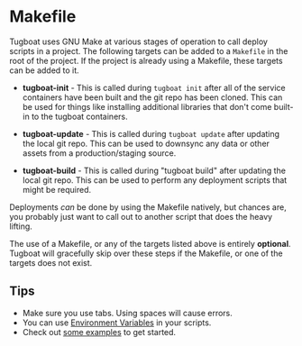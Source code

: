 # Makefile
Tugboat uses GNU Make at various stages of operation to call deploy scripts in a project. The following targets can be added to a `Makefile` in the root of the project. If the project is already using a Makefile, these targets can be added to it.

* **tugboat-init** - This is called during `tugboat init` after all of the service containers have been built and the git repo has been cloned. This can be used for things like installing additional libraries that don't come built-in to the tugboat containers.

* **tugboat-update** - This is called during `tugboat update` after updating the local git repo. This can be used to downsync any data or other assets from a production/staging source.

* **tugboat-build** - This is called during "tugboat build" after updating the local git repo. This can be used to perform any deployment scripts that might be required.

Deployments *can* be done by using the Makefile natively, but chances are, you probably just want to call out to another script that does the heavy lifting.

The use of a Makefile, or any of the targets listed above is entirely **optional**.  Tugboat will gracefully skip over these steps if the Makefile, or one of the targets does not exist.

## Tips

* Make sure you use tabs. Using spaces will cause errors.
* You can use [Environment Variables](environment_variables.md) in your scripts.
* Check out [some examples](../examples/makefile.md) to get started.
